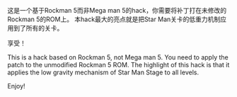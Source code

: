 这是一个基于Rockman 5而非Mega man 5的hack，你需要将补丁打在未修改的Rockman 5的ROM上。
本hack最大的亮点就是把Star Man关卡的低重力机制应用到了所有的关卡。

享受！

This is a hack based on Rockman 5, not Mega man 5. You need to apply the patch to the unmodified Rockman 5 ROM.
The highlight of this hack is that it applies the low gravity mechanism of Star Man Stage to all levels.

Enjoy!
